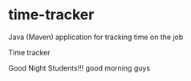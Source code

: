 # time-tracker
Java (Maven) application for tracking time on the job

Time tracker

Good Night Students!!!
good morning guys
